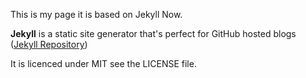 This is my page it is based on Jekyll Now.

**Jekyll** is a static site generator that's perfect for GitHub hosted blogs ([Jekyll Repository](https://github.com/jekyll/jekyll))

It is licenced under MIT see the LICENSE file.

